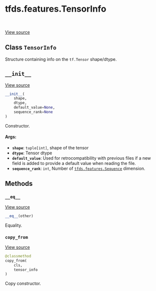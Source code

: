 <div itemscope itemtype="http://developers.google.com/ReferenceObject">
<meta itemprop="name" content="tfds.features.TensorInfo" />
<meta itemprop="path" content="Stable" />
<meta itemprop="property" content="__eq__"/>
<meta itemprop="property" content="__init__"/>
<meta itemprop="property" content="copy_from"/>
</div>

# tfds.features.TensorInfo

<table class="tfo-notebook-buttons tfo-api" align="left">
</table>

<a target="_blank" href="https://github.com/tensorflow/datasets/tree/master/tensorflow_datasets/core/features/feature.py">View
source</a>

## Class `TensorInfo`

Structure containing info on the `tf.Tensor` shape/dtype.

<!-- Placeholder for "Used in" -->

<h2 id="__init__"><code>__init__</code></h2>

<a target="_blank" href="https://github.com/tensorflow/datasets/tree/master/tensorflow_datasets/core/features/feature.py">View
source</a>

```python
__init__(
    shape,
    dtype,
    default_value=None,
    sequence_rank=None
)
```

Constructor.

#### Args:

*   <b>`shape`</b>: `tuple[int]`, shape of the tensor
*   <b>`dtype`</b>: Tensor dtype
*   <b>`default_value`</b>: Used for retrocompatibility with previous files if a
    new field is added to provide a default value when reading the file.
*   <b>`sequence_rank`</b>: `int`, Number of
    <a href="../../tfds/features/Sequence.md"><code>tfds.features.Sequence</code></a>
    dimension.

## Methods

<h3 id="__eq__"><code>__eq__</code></h3>

<a target="_blank" href="https://github.com/tensorflow/datasets/tree/master/tensorflow_datasets/core/features/feature.py">View
source</a>

```python
__eq__(other)
```

Equality.

<h3 id="copy_from"><code>copy_from</code></h3>

<a target="_blank" href="https://github.com/tensorflow/datasets/tree/master/tensorflow_datasets/core/features/feature.py">View
source</a>

```python
@classmethod
copy_from(
    cls,
    tensor_info
)
```

Copy constructor.
